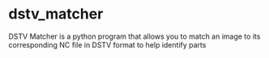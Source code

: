 # dstv_matcher

DSTV Matcher is a python program that allows you to match an image to its corresponding NC file in DSTV format to help identify parts
